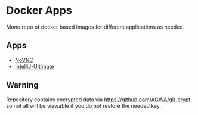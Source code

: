 # Docker Apps

Mono repo of docker based images for different applications as needed.

## Apps

- [NoVNC](./novnc)
- [IntelliJ-Ultimate](./intelliju)

## Warning

Repository contains encrypted data via https://github.com/AGWA/git-crypt, so not all will be viewable if you do not restore the needed key.